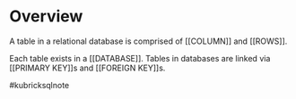 # Overview
A table in a relational database is comprised of [[COLUMN]] and [[ROWS]]. 

Each table exists in a [[DATABASE]]. Tables in databases are linked via [[PRIMARY KEY]]s and [[FOREIGN KEY]]s. 




#kubricksqlnote
